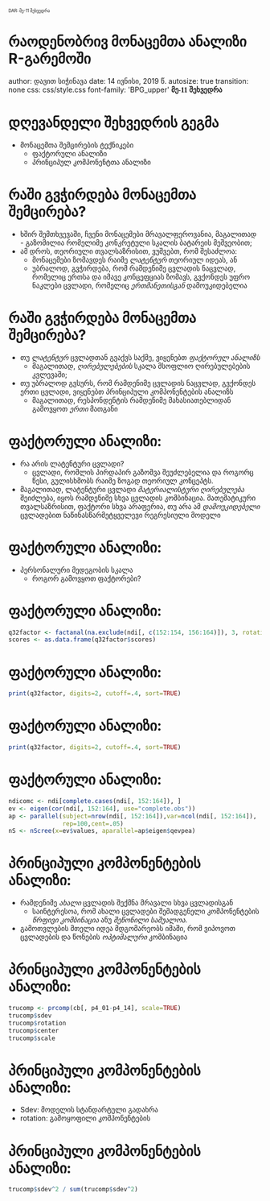 <div class="header" style="margin-top:0 px;font-size:60%;">DAR: მე-11 შეხვედრა</div>

რაოდენობრივ მონაცემთა ანალიზი R-გარემოში
========================================================
author: დავით სიჭინავა
date: 14 ივნისი, 2019 წ.
autosize: true
transition: none
css: css/style.css
font-family: 'BPG_upper'
<span style="font-weight:bold; font-family:BPG_upper;">მე-11 შეხვედრა</span>



დღევანდელი შეხვედრის გეგმა
========================================================

- მონაცემთა შემცირების ტექნიკები
	+ ფაქტორული ანალიზი
	+ პრინციპულ კომპონენტთა ანალიზი


რაში გვჭირდება მონაცემთა შემცირება?
========================================================
* ხშირ შემთხვევაში, ჩვენი მონაცემები მრავალფეროვანია, მაგალითად - გაზომილია რომელიმე კონკრეტული სკალის ბატარეის მეშვეობით;
* ამ დროს, თეორიული თვალსაზრისით, ვუშვებთ, რომ შესაძლოა:
	+ მონაცემები ზომავდეს რაიმე _ლატენტურ_ თეორიულ იდეას, ან
	+ უბრალოდ, გვჭირდება, რომ რამდენიმე ცვლადის ნაცვლად, რომელიც ერთსა და იმავე კონცეფციას ზომავს, გვქონდეს უფრო ნაკლები ცვლადი, რომელიც _ერთმანეთისგან_ დამოუკიდებელია
	

რაში გვჭირდება მონაცემთა შემცირება?
========================================================
* თუ _ლატენტურ_ ცვლადთან გვაქვს საქმე, ვიყენებთ _ფაქტორულ ანალიზს_
	+ მაგალითად, _ღირებულებების_ სკალა მსოფლიო ღირებულებების კვლევაში;
* თუ უბრალოდ გვსურს, რომ რამდენიმე ცვლადის ნაცვლად, გვქონდეს ერთი ცვლადი, ვიყენებთ პრინციპული კომპონენტების ანალიზს
	+ მაგალითად, რესპონდენტის რამდენიმე მახასიათებლიდან გამოვყოთ _ერთი_ მათგანი

ფაქტორული ანალიზი:
========================================================
* რა არის ლატენტური ცვლადი?
	+ ცვლადი, რომლის პირდაპირ გაზომვა შეუძლებელია და როგორც წესი, გულისხმობს რაიმე ზოგად თეორიულ კონცეპტს.
* მაგალითად, ლატენტური ცვლადი _მატერიალისტური ღირებულება_ შეიძლება, იყოს რამდენიმე სხვა ცვლადის კომბინაცია. მათემატიკური თვალსაზრისით, ფაქტორი სხვა არაფერია, თუ არა ამ _დამოუკიდებელი_ ცვლადებით ნაწინასწარმეტყველევი რეგრესიული მოდელი


ფაქტორული ანალიზი:
========================================================
* პერსონალური მედეგობის სკალა
	+ როგორ გამოვყოთ ფაქტორები?

ფაქტორული ანალიზი:
========================================================

```r
q32factor <- factanal(na.exclude(ndi[, c(152:154, 156:164)]), 3, rotation="varimax", scores="regression")
scores <- as.data.frame(q32factor$scores)
```

ფაქტორული ანალიზი:
========================================================

```r
print(q32factor, digits=2, cutoff=.4, sort=TRUE)
```

ფაქტორული ანალიზი:
========================================================

```r
print(q32factor, digits=2, cutoff=.4, sort=TRUE)
```


ფაქტორული ანალიზი:
========================================================

```r
ndicomc <- ndi[complete.cases(ndi[, 152:164]), ]
ev <- eigen(cor(ndi[, 152:164], use="complete.obs"))
ap <- parallel(subject=nrow(ndi[, 152:164]),var=ncol(ndi[, 152:164]),
               rep=100,cent=.05)
nS <- nScree(x=ev$values, aparallel=ap$eigen$qevpea)
```

პრინციპული კომპონენტების ანალიზი:
========================================================
* რამდენიმე _ახალი_ ცვლადის შექმნა მრავალი სხვა ცვლადისგან
	+ საინტერესოა, რომ ახალი ცვლადები შემადგენელი კომპონენტების _წრფივი კომბინაცია_ ანუ _შეწონილი საშუალოა_. 
* გამოთვლების მთელი იდეა მდგომარეობს იმაში, რომ ვიპოვოთ ცვლადების და წონების _ოპტიმალური_ კომბინაცია


პრინციპული კომპონენტების ანალიზი:
========================================================

```r
trucomp <- prcomp(cb[, p4_01-p4_14], scale=TRUE)
trucomp$sdev
trucomp$rotation
trucomp$center
trucomp$scale
```

პრინციპული კომპონენტების ანალიზი:
========================================================
* Sdev: მოდელის სტანდარტული გადახრა
* rotation: გამოყოფილი კომპონენტების

პრინციპული კომპონენტების ანალიზი:
========================================================

```r
trucomp$sdev^2 / sum(trucomp$sdev^2)
```
